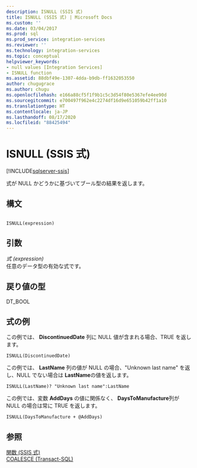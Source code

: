 ```yaml
---
description: ISNULL (SSIS 式)
title: ISNULL (SSIS 式) | Microsoft Docs
ms.custom: ''
ms.date: 03/04/2017
ms.prod: sql
ms.prod_service: integration-services
ms.reviewer: ''
ms.technology: integration-services
ms.topic: conceptual
helpviewer_keywords:
- null values [Integration Services]
- ISNULL function
ms.assetid: 88dbf49e-1307-4dda-b9db-ff1632053550
author: chugugrace
ms.author: chugu
ms.openlocfilehash: e166a88cf5f1f9b1c5c3d54f80e5367efe4ee90d
ms.sourcegitcommit: e700497f962e4c2274df16d9e651059b42ff1a10
ms.translationtype: HT
ms.contentlocale: ja-JP
ms.lasthandoff: 08/17/2020
ms.locfileid: "88425494"
---
```

# <a name="isnull-ssis-expression"></a>ISNULL (SSIS 式)

[!INCLUDE[sqlserver-ssis](../../includes/applies-to-version/sqlserver-ssis.md)]


  式が NULL かどうかに基づいてブール型の結果を返します。  
  
## <a name="syntax"></a>構文  
  
```  
  
ISNULL(expression)  
```  
  
## <a name="arguments"></a>引数  
 *式 (expression)*  
 任意のデータ型の有効な式です。  
  
## <a name="result-types"></a>戻り値の型  
 DT_BOOL  
  
## <a name="expression-examples"></a>式の例  
 この例では、 **DiscontinuedDate** 列に NULL 値が含まれる場合、TRUE を返します。  
  
```  
ISNULL(DiscontinuedDate)  
```  
  
 この例では、 **LastName** 列の値が NULL の場合、"Unknown last name" を返し、NULL でない場合は **LastName**の値を返します。  
  
```  
ISNULL(LastName)? "Unknown last name":LastName  
```  
  
 この例では、変数 **AddDays** の値に関係なく、 **DaysToManufacture**列が NULL の場合は常に TRUE を返します。  
  
```  
ISNULL(DaysToManufacture + @AddDays)  
```  
  
## <a name="see-also"></a>参照  
 [関数 &#40;SSIS 式&#41;](../../integration-services/expressions/functions-ssis-expression.md)   
 [COALESCE &#40;Transact-SQL&#41;](../../t-sql/language-elements/coalesce-transact-sql.md)  
  
  
